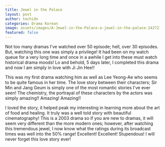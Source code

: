 ```yaml
---
title: Jewel in the Palace
layout: post
author: techidn
categories: Drama Korean
image: assets/images/A-Jewel-in-the-Palace-a-jewel-in-the-palace-24272196-1024-768.jpg
featured: false
---
```


Not too many dramas I've watched over 50 episode; hell, over 30 episodes. But, watching this one was simply a privilege! It had been on my watch queue for a very long time and once in a awhile I get into these must watch historical drama moods! Lo and behold, 5 days later, I completed this drama and now I am simply in love with Ji Jin Hee!! 

This was my first drama watching him as well as Lee Yeong-Ae who seems to be quite famous in her time. The love story between their characters; Sir Min and Jang Geum is simply one of the most romantic stories I've ever seen! The chemistry, the portrayal of these characters by the actors was simply amazing!! Amazing! Amazing!! 

I loved the story, it helped peak my interesting in learning more about the art of food and healing. It truly was a well told story with beautiful cinematography! This is a 2003 drama so if you are new to dramas, it will seem very different than the more modern ones; however, after watching this tremendous jewel, I now know what the ratings during its broadcast times was well into the 50% range! Excellent! Excellent! Stupendous! I will never forget this love story ever!